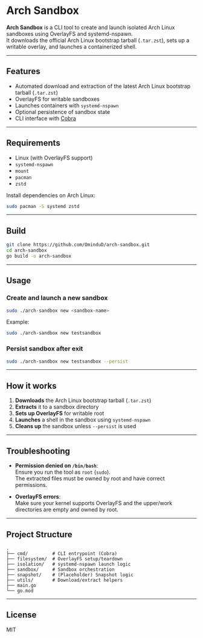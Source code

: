 # Arch Sandbox

**Arch Sandbox** is a CLI tool to create and launch isolated Arch Linux sandboxes using OverlayFS and systemd-nspawn.  
It downloads the official Arch Linux bootstrap tarball (`.tar.zst`), sets up a writable overlay, and launches a containerized shell.

---

## Features

- Automated download and extraction of the latest Arch Linux bootstrap tarball (`.tar.zst`)
- OverlayFS for writable sandboxes
- Launches containers with `systemd-nspawn`
- Optional persistence of sandbox state
- CLI interface with [Cobra](https://github.com/spf13/cobra)

---

## Requirements

- Linux (with OverlayFS support)
- `systemd-nspawn`
- `mount`
- `pacman`
- `zstd`

Install dependencies on Arch Linux:
```sh
sudo pacman -S systemd zstd
```

---

## Build

```sh
git clone https://github.com/OminduD/arch-sandbox.git
cd arch-sandbox
go build -o arch-sandbox
```

---

## Usage

### Create and launch a new sandbox

```sh
sudo ./arch-sandbox new <sandbox-name>
```

Example:
```sh
sudo ./arch-sandbox new testsandbox
```

### Persist sandbox after exit

```sh
sudo ./arch-sandbox new testsandbox --persist
```

---

## How it works

1. **Downloads** the Arch Linux bootstrap tarball (`.tar.zst`)
2. **Extracts** it to a sandbox directory
3. **Sets up OverlayFS** for writable root
4. **Launches** a shell in the sandbox using `systemd-nspawn`
5. **Cleans up** the sandbox unless `--persist` is used

---

## Troubleshooting

- **Permission denied on `/bin/bash`**:  
  Ensure you run the tool as `root` (`sudo`).  
  The extracted files must be owned by root and have correct permissions.

- **OverlayFS errors**:  
  Make sure your kernel supports OverlayFS and the upper/work directories are empty and owned by root.

---

## Project Structure

```
.
├── cmd/         # CLI entrypoint (Cobra)
├── filesystem/  # OverlayFS setup/teardown
├── isolation/   # systemd-nspawn launch logic
├── sandbox/     # Sandbox orchestration
├── snapshot/    # (Placeholder) Snapshot logic
├── utils/       # Download/extract helpers
├── main.go
└── go.mod
```

---

## License

MIT